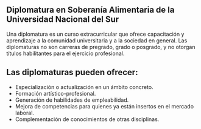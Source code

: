 ## Diplomatura en Soberanía Alimentaria de la Universidad Nacional del Sur

Una diplomatura es un curso extracurricular que ofrece capacitación y aprendizaje a la comunidad universitaria y a la sociedad en general. Las diplomaturas no son carreras de pregrado, grado o posgrado, y no otorgan títulos habilitantes para el ejercicio profesional.

## Las diplomaturas pueden ofrecer:

- Especialización o actualización en un ámbito concreto.
- Formación artístico-profesional.
- Generación de habilidades de empleabilidad.
- Mejora de competencias para quienes ya están insertos en el mercado laboral.
- Complementación de conocimientos de otras disciplinas.
